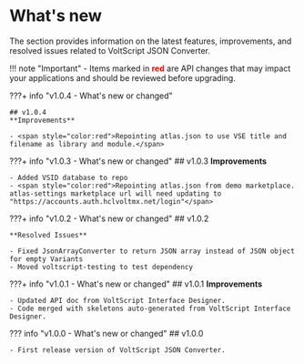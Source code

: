 # What's new

The section provides information on the latest features, improvements, and resolved issues related to VoltScript JSON Converter.

<!-- prettier-ignore -->
!!! note "Important"
    - Items marked in <span style="color:red">**red**</span> are API changes that may impact your applications and should be reviewed before upgrading.

???+ info "v1.0.4 - What's new or changed"

    ## v1.0.4
    **Improvements**

    - <span style="color:red">Repointing atlas.json to use VSE title and filename as library and module.</span>

???+ info "v1.0.3 - What's new or changed"
    ## v1.0.3
    **Improvements**

    - Added VSID database to repo
    - <span style="color:red">Repointing atlas.json from demo marketplace. atlas-settings marketplace url will need updating to "https://accounts.auth.hclvoltmx.net/login"</span>

???+ info "v1.0.2 - What's new or changed"
    ## v1.0.2

    **Resolved Issues**

    - Fixed JsonArrayConverter to return JSON array instead of JSON object for empty Variants
    - Moved voltscript-testing to test dependency

???+ info "v1.0.1 - What's new or changed"
    ## v1.0.1
    **Improvements**

    - Updated API doc from VoltScript Interface Designer.
    - Code merged with skeletons auto-generated from VoltScript Interface Designer.


??? info "v1.0.0 - What's new or changed"
    ## v1.0.0

    - First release version of VoltScript JSON Converter.